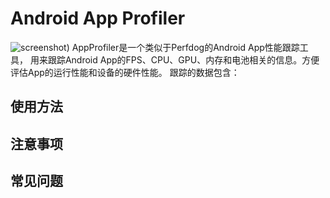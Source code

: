 # Android App Profiler

![screenshot](https://github.com/OrangeJxC/AndroidAppProfiler/Images/screenshot.jpg))
AppProfiler是一个类似于Perfdog的Android App性能跟踪工具， 用来跟踪Android App的FPS、CPU、GPU、内存和电池相关的信息。方便评估App的运行性能和设备的硬件性能。
跟踪的数据包含：



## 使用方法


## 注意事项

## 常见问题
